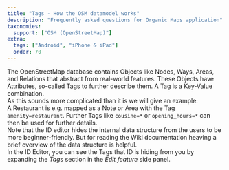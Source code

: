 ```yaml
---
title: "Tags - How the OSM datamodel works"
description: "Frequently asked questions for Organic Maps application"
taxonomies:
  support: ["OSM (OpenStreetMap)"]
extra:
  tags: ["Android", "iPhone & iPad"]
  order: 70
---
```


The OpenStreetMap database contains Objects like Nodes, Ways, Areas, and Relations that abstract from real-world features. These Objects have Attributes, so-called Tags to further describe them. A Tag is a Key-Value combination.  
As this sounds more complicated than it is we will give an example:  
A Restaurant is e.g. mapped as a Note or Area with the Tag `amenity=restaurant`. Further Tags like `cousine=*` or `opening_hours=*` can then be used for further details.  
Note that the ID editor hides the internal data structure from the users to be more beginner-friendly. But for reading the Wiki documentation heaving a brief overview of the data structure is helpful.  
In the ID Editor, you can see the Tags that ID is hiding from you by expanding the *Tags* section in the *Edit feature* side panel.
